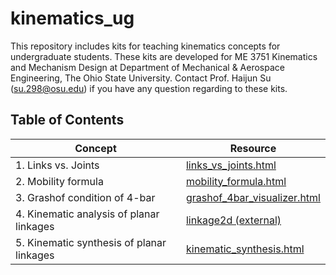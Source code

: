# kinematics_ug
This repository includes kits for teaching kinematics concepts for undergraduate students. These kits are developed for ME 3751 Kinematics and Mechanism Design at Department of Mechanical & Aerospace Engineering, The Ohio State University. Contact Prof. Haijun Su (su.298@osu.edu) if you have any question regarding to these kits.

## Table of Contents

| Concept                                   | Resource |
|-------------------------------------------|----------|
| 1. Links vs. Joints                      | [links_vs_joints.html](links_vs_joints.html) |
| 2. Mobility formula                      | [mobility_formula.html](mobility_formula.html) |
| 3. Grashof condition of 4-bar            | [grashof_4bar_visualizer.html](grashof_4bar_visualizer.html) |
| 4. Kinematic analysis of planar linkages | [linkage2d (external)](https://github.com/haijunsu-osu/linkage2d) |
| 5. Kinematic synthesis of planar linkages | [kinematic_synthesis.html](kinematic_synthesis.html) |

